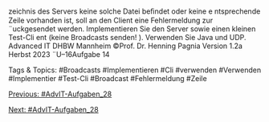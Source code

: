 zeichnis des Servers keine solche Datei beﬁndet oder keine e ntsprechende Zeile vorhanden ist, soll
an den Client eine Fehlermeldung zur ¨uckgesendet werden.
Implementieren Sie den Server sowie einen kleinen Test-Cli ent (keine Broadcasts senden! ).
Verwenden Sie Java und UDP.
Advanced IT DHBW Mannheim ©Prof. Dr. Henning Pagnia Version 1.2a Herbst 2023 ¨U–16Aufgabe 14

   Tags & Topics:
   #Broadcasts
   #Implementieren
   #Cli
   #verwenden
   #Verwenden
   #Implementier
   #Test-Cli
   #Broadcast
   #Fehlermeldung
   #Zeile

[Previous: #AdvIT-Aufgaben_28](AdvIT-Aufgaben_28.md)

[Next: #AdvIT-Aufgaben_28](AdvIT-Aufgaben_28.md)